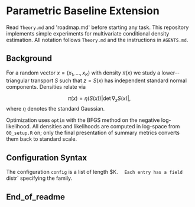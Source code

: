 # Parametric Baseline Extension
Read `Theory.md` and 'roadmap.md' before starting any task.
This repository implements simple experiments for multivariate conditional density estimation.
All notation follows `Theory.md` and the instructions in `AGENTS.md`.

## Background

For a random vector $x = (x_1,\ldots,x_K)$ with density $\pi(x)$ we study a
lower--triangular transport $S$ such that $z = S(x)$ has independent standard
normal components.  Densities relate via

$$\pi(x) = \eta(S(x)) |\det \nabla_x S(x)|,$$
where $\eta$ denotes the standard Gaussian.

Optimization uses `optim` with the BFGS method on the negative log-likelihood.
All densities and likelihoods are computed in log-space from `00_setup.R` on;
only the final presentation of summary metrics converts them back to standard
scale.

## Configuration Syntax

The configuration `config` is a list of length $K`.  Each entry has a field
`distr` specifying the family.  

## End_of_readme

